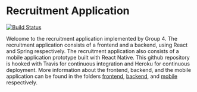 # Recruitment Application

[![Build Status](https://travis-ci.org/AntonioMorales97/IV1201.svg?branch=master)](https://travis-ci.org/AntonioMorales97/IV1201)

Welcome to the recruitment application implemented by Group 4. The recruitment application consists of a frontend and a backend, 
using React and Spring respectively. The recruitment application also consists of a mobile application prototype built with React Native. This github repository is hooked with Travis for continuous integration and Heroku for continuous 
deployment. More information about the frontend, backend, and the mobile application can be found in the folders [frontend](./frontend), [backend](./backend), and [mobile](./mobile) respectively.
